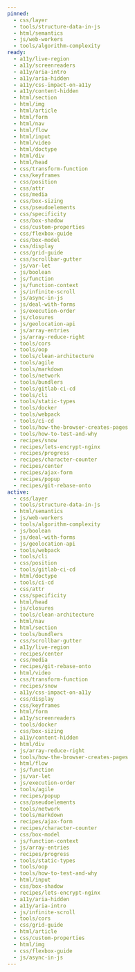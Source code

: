 ```yaml
---
pinned:
  - css/layer
  - tools/structure-data-in-js
  - html/semantics
  - js/web-workers
  - tools/algorithm-complexity
ready:
  - a11y/live-region
  - a11y/screenreaders
  - a11y/aria-intro
  - a11y/aria-hidden
  - a11y/css-impact-on-a11y
  - a11y/content-hidden
  - html/section
  - html/img
  - html/article
  - html/form
  - html/nav
  - html/flow
  - html/input
  - html/video
  - html/doctype
  - html/div
  - html/head
  - css/transform-function
  - css/keyframes
  - css/position
  - css/attr
  - css/media
  - css/box-sizing
  - css/pseudoelements
  - css/specificity
  - css/box-shadow
  - css/custom-properties
  - css/flexbox-guide
  - css/box-model
  - css/display
  - css/grid-guide
  - css/scrollbar-gutter
  - js/var-let
  - js/boolean
  - js/function
  - js/function-context
  - js/infinite-scroll
  - js/async-in-js
  - js/deal-with-forms
  - js/execution-order
  - js/closures
  - js/geolocation-api
  - js/array-entries
  - js/array-reduce-right
  - tools/cors
  - tools/oop
  - tools/clean-architecture
  - tools/agile
  - tools/markdown
  - tools/network
  - tools/bundlers
  - tools/gitlab-ci-cd
  - tools/cli
  - tools/static-types
  - tools/docker
  - tools/webpack
  - tools/ci-cd
  - tools/how-the-browser-creates-pages
  - tools/how-to-test-and-why
  - recipes/snow
  - recipes/lets-encrypt-nginx
  - recipes/progress
  - recipes/character-counter
  - recipes/center
  - recipes/ajax-form
  - recipes/popup
  - recipes/git-rebase-onto
active:
  - css/layer
  - tools/structure-data-in-js
  - html/semantics
  - js/web-workers
  - tools/algorithm-complexity
  - js/boolean
  - js/deal-with-forms
  - js/geolocation-api
  - tools/webpack
  - tools/cli
  - css/position
  - tools/gitlab-ci-cd
  - html/doctype
  - tools/ci-cd
  - css/attr
  - css/specificity
  - html/head
  - js/closures
  - tools/clean-architecture
  - html/nav
  - html/section
  - tools/bundlers
  - css/scrollbar-gutter
  - a11y/live-region
  - recipes/center
  - css/media
  - recipes/git-rebase-onto
  - html/video
  - css/transform-function
  - recipes/snow
  - a11y/css-impact-on-a11y
  - css/display
  - css/keyframes
  - html/form
  - a11y/screenreaders
  - tools/docker
  - css/box-sizing
  - a11y/content-hidden
  - html/div
  - js/array-reduce-right
  - tools/how-the-browser-creates-pages
  - html/flow
  - js/function
  - js/var-let
  - js/execution-order
  - tools/agile
  - recipes/popup
  - css/pseudoelements
  - tools/network
  - tools/markdown
  - recipes/ajax-form
  - recipes/character-counter
  - css/box-model
  - js/function-context
  - js/array-entries
  - recipes/progress
  - tools/static-types
  - tools/oop
  - tools/how-to-test-and-why
  - html/input
  - css/box-shadow
  - recipes/lets-encrypt-nginx
  - a11y/aria-hidden
  - a11y/aria-intro
  - js/infinite-scroll
  - tools/cors
  - css/grid-guide
  - html/article
  - css/custom-properties
  - html/img
  - css/flexbox-guide
  - js/async-in-js
---
```


